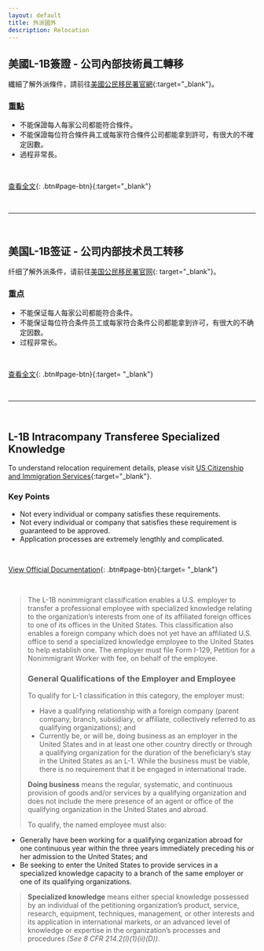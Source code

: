 ```yaml
---
layout: default
title: 外派國外
description: Relocation
---
```


<a name="zh-tw"></a>

## 美國L-1B簽證 - 公司內部技術員工轉移

纖細了解外派條件，請前往[美國公民移民署官網](https://www.uscis.gov/working-united-states/temporary-workers/l-1b-intracompany-transferee-specialized-knowledge){:target="_blank"}。

### 重點
* 不能保證每人每家公司都能符合條件。
* 不能保證每位符合條件員工或每家符合條件公司都能拿到許可，有很大的不確定因數。
* 過程非常長。

<br>

[查看全文](https://www.uscis.gov/working-united-states/temporary-workers/l-1b-intracompany-transferee-specialized-knowledge){: .btn#page-btn}{:target="_blank"}

<br>

---

<br>

<a name="zh-cn"></a>


## 美国L-1B签证 - 公司内部技术员工转移

纤细了解外派条件，请前往[美国公民移民署官网](https://www.uscis.gov/working-united-states/temporary-workers/l-1b-intracompany-transferee-specialized-knowledge){: target="_blank"}。

### 重点
* 不能保证每人每家公司都能符合条件。
* 不能保证每位符合条件员工或每家符合条件公司都能拿到许可，有很大的不确定因数。
* 过程非常长。

<br>

[查看全文](https://www.uscis.gov/working-united-states/temporary-workers/l-1b-intracompany-transferee-specialized-knowledge){: .btn#page-btn}{:target= "_blank"}

<br>

---

<br>

<a name="en"></a>

## L-1B Intracompany Transferee Specialized Knowledge

To understand relocation requirement details, please visit [US Citizenship and Immigration Services](https://www.uscis.gov/working-united-states/temporary-workers/l-1b-intracompany-transferee-specialized-knowledge){:target="_blank"}.

### Key Points
* Not every individual or company satisfies these requirements.
* Not every individual or company that satisfies these requirement is guaranteed to be approved.
* Application processes are extremely lengthly and complicated.

<br>

[View Official Documentation](https://www.uscis.gov/working-united-states/temporary-workers/l-1b-intracompany-transferee-specialized-knowledge){: .btn#page-btn}{:target= "_blank"}

<br>

> The L-1B nonimmigrant classification enables a U.S. employer to transfer a professional employee with specialized knowledge relating to the organization’s interests from one of its affiliated foreign offices to one of its offices in the United States.  This classification also enables a foreign company which does not yet have an affiliated U.S. office to send a specialized knowledge employee to the United States to help establish one.  The employer must file Form I-129, Petition for a Nonimmigrant Worker with fee, on behalf of the employee.
>
> ### General Qualifications of the Employer and Employee
>
> To qualify for L-1 classification in this category, the employer must:
> * Have a qualifying relationship with a foreign company (parent company, branch, subsidiary, or affiliate, collectively referred to as qualifying organizations); and
> * Currently be, or will be, doing business as an employer in the United States and in at least one other country directly or through a qualifying organization for the duration of the beneficiary’s stay in the United States as an L-1.  While the business must be viable, there is no requirement that it be engaged in international trade. 
>
> **Doing business** means the regular, systematic, and continuous provision of goods and/or services by a qualifying organization and does not include the mere presence of an agent or office of the qualifying organization in the United States and abroad.
>
> To qualify, the named employee must also:
* Generally have been working for a qualifying organization abroad for one continuous year within the three years immediately preceding his or her admission to the United States; and
* Be seeking to enter the United States to provide services in a specialized knowledge capacity to a branch of the same employer or one of its qualifying organizations.
>
> **Specialized knowledge** means either special knowledge possessed by an individual of the petitioning organization’s product, service, research, equipment, techniques, management, or other interests and its application in international markets, or an advanced level of knowledge or expertise in the organization’s processes and procedures *(See 8 CFR 214.2(l)(1)(ii)(D))*. 